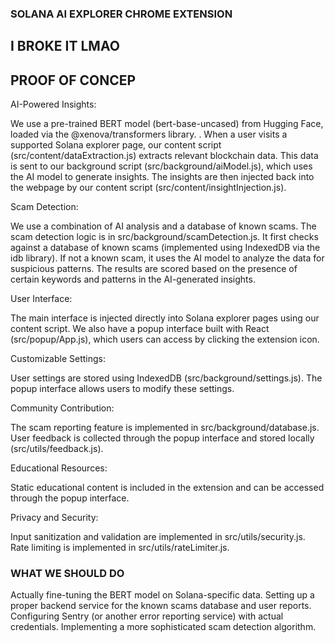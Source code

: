 ### SOLANA AI EXPLORER CHROME EXTENSION  ###

## I BROKE IT LMAO ##


## PROOF OF CONCEP ##


AI-Powered Insights:

We use a pre-trained BERT model (bert-base-uncased) from Hugging Face, loaded via the @xenova/transformers library.
.
When a user visits a supported Solana explorer page, our content script (src/content/dataExtraction.js) extracts relevant blockchain data.
This data is sent to our background script (src/background/aiModel.js), which uses the AI model to generate insights.
The insights are then injected back into the webpage by our content script (src/content/insightInjection.js).


Scam Detection:

We use a combination of AI analysis and a database of known scams.
The scam detection logic is in src/background/scamDetection.js.
It first checks against a database of known scams (implemented using IndexedDB via the idb library).
If not a known scam, it uses the AI model to analyze the data for suspicious patterns.
The results are scored based on the presence of certain keywords and patterns in the AI-generated insights.


User Interface:

The main interface is injected directly into Solana explorer pages using our content script.
We also have a popup interface built with React (src/popup/App.js), which users can access by clicking the extension icon.


Customizable Settings:

User settings are stored using IndexedDB (src/background/settings.js).
The popup interface allows users to modify these settings.


Community Contribution:

The scam reporting feature is implemented in src/background/database.js.
User feedback is collected through the popup interface and stored locally (src/utils/feedback.js).


Educational Resources:

Static educational content is included in the extension and can be accessed through the popup interface.


Privacy and Security:

Input sanitization and validation are implemented in src/utils/security.js.
Rate limiting is implemented in src/utils/rateLimiter.js.

### WHAT WE SHOULD DO ###


Actually fine-tuning the BERT model on Solana-specific data.
Setting up a proper backend service for the known scams database and user reports.
Configuring Sentry (or another error reporting service) with actual credentials.
Implementing a more sophisticated scam detection algorithm.




